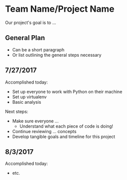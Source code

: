 # Team Name/Project Name
Our project's goal is to ...


## General Plan
+ Can be a short paragraph 
+ Or list outlining the general steps necessary 

## 7/27/2017
Accomplished today:
+ Set up everyone to work with Python on their machine
+ Set up virtualenv
+ Basic analysis

Next steps:
+ Make sure everyone ...
    + Understand what each piece of code is doing!
+ Continue reviewing ... concepts
+ Develop tangible goals and timeline for this project

## 8/3/2017

Accomplished today:
+ etc.